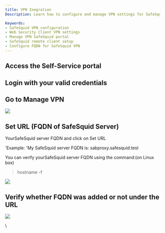 ```yaml
---
title: VPN Inegration
Description: Learn how to configure and manage VPN settings for SafeSquid Web Security Clients via the Self-Service Portal, including steps to set and verify the FQDN of your SafeSquid server for remote policy enforcement.

Keywords:
- SafeSquid VPN configuration  
- Web Security Client VPN settings  
- Manage VPN SafeSquid portal  
- SafeSquid remote client setup  
- Configure FQDN for SafeSquid VPN  
---
```


## Access the Self-Service portal

## Login with your valid credentials

## Go to Manage VPN

![](/img/Application_Eco-System/Manage_VPN_settings_of_Web_Security_Client/image1.webp)

## Set URL (FQDN of SafeSquid Server)

YourSafeSquid server FQDN and click on Set URL

'Example: 'My SafeSquid server FQDN is: sabproxy.safesquid.test

You can verify yourSafeSquid server FQDN using the command:(on Linux box)

> hostname -f

![](/img/Application_Eco-System/Manage_VPN_settings_of_Web_Security_Client/image2.webp)

## Verify whether FQDN was added or not under the URL

![](/img/Application_Eco-System/Manage_VPN_settings_of_Web_Security_Client/image3.webp)

\